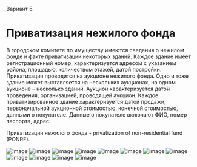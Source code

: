 Вариант 5.

# Приватизация нежилого фонда

В городском комитете по имуществу имеются сведения о нежилом фонде и
факте приватизации некоторых зданий. Каждое здание имеет регистрационный
номер, характеризуется адресом с указанием района, площадью, количеством
этажей, датой постройки. Приватизация проводится на аукционе нежилого фонда.
Одно и тоже здание может выставляется на нескольких аукционах, на одном
аукционе – несколько зданий. Аукцион характеризуется датой проведения,
организацией, проводящей аукцион. Каждое приватизированное здание
характеризуется датой продажи, первоначальной аукционной стоимостью,
конечной стоимостью, данными о покупателе. Данные о покупателе включают
ФИО, номер паспорта, адрес. 

Приватизация нежилого фонда - privatization of non-residential fund (PONRF).

![image](https://github.com/WinterJupiter/dotnet-2023/assets/90478585/daa7e701-078e-498f-816e-89d5ddb083c3)
![image](https://github.com/WinterJupiter/dotnet-2023/assets/90478585/f8198b0b-d942-4e8d-8993-4c79fe99fbd5)
![image](https://github.com/WinterJupiter/dotnet-2023/assets/90478585/09befe27-00cc-44a8-936a-822e84aa64fd)
![image](https://github.com/WinterJupiter/dotnet-2023/assets/90478585/bc351a6a-af12-4e65-be74-3570505992bd)
![image](https://github.com/WinterJupiter/dotnet-2023/assets/90478585/d19dba4c-64a2-4816-a56e-5b6f6ef8246a)
![image](https://github.com/WinterJupiter/dotnet-2023/assets/90478585/0867dfd3-17db-46d1-964e-28c12d61ac05)
![image](https://github.com/WinterJupiter/dotnet-2023/assets/90478585/03f02eca-4d96-445a-b8f1-8f4993527a34)
![image](https://github.com/WinterJupiter/dotnet-2023/assets/90478585/0d6bb436-a93d-4d03-ad87-41066ec63e31)
![image](https://github.com/WinterJupiter/dotnet-2023/assets/90478585/394f0612-4429-4b92-868c-3fed7b13a354)
![image](https://github.com/WinterJupiter/dotnet-2023/assets/90478585/e34d59fb-19a8-483c-9e40-dc47e70e2471)
![image](https://github.com/WinterJupiter/dotnet-2023/assets/90478585/df0da0d6-d83e-49bc-ba5b-dc30e83e99d8)
![image](https://github.com/WinterJupiter/dotnet-2023/assets/90478585/41cc41e0-06cd-4a62-b633-04b478e08f7e)



